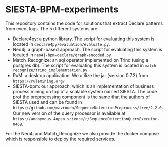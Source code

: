 # SIESTA-BPM-experiments
This repository contains the code for solutions that extract Declare patterns from event logs. The 5 different systems are:
* Declare4py: a python library. The script for evaluating this system is located in `declare4py/evaluation/evaluate.py`.
* Neo4j: a graph-based approach. The script for evaluating this system is located in `neo4j-bpm-declare/graph-encoded.py`
* Match_Recognize: an sql operator implemented on Trino (using a postgres db). The script for evaluating this system is located in `match-recognize/trino_implementation.py`
* RuM: a desktop application. We utilize the jar (version 0.7.2) from `https://rulemining.org/`
* SIESTA-bpm: our approach, which is an implementation of business process mining on top of a scalable system named SIESTA.
The code prof the preprocessing component is the same that the authors of SIESTA used and can be found in ```https://github.com/mavroudo/SequenceDetectionPreprocess/tree/2.2.0```. Our new version of the query processor is available at ```https://anonymous.4open.science/r/SequenceDetectionQueryExecutor-046B```.


For the Neo4j and Match_Recognize we also provide the docker compose which is responsible to
deploy the required services.
